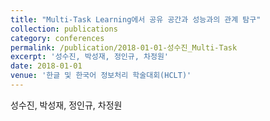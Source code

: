 ```yaml
---
title: "Multi-Task Learning에서 공유 공간과 성능과의 관계 탐구"
collection: publications
category: conferences
permalink: /publication/2018-01-01-성수진_Multi-Task
excerpt: '성수진, 박성재, 정인규, 차정원'
date: 2018-01-01
venue: '한글 및 한국어 정보처리 학술대회(HCLT)'
---
```

성수진, 박성재, 정인규, 차정원

